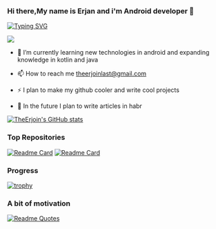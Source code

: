 ### Hi there,My name is Erjan and i'm Android developer 👋

[![Typing SVG](https://readme-typing-svg.herokuapp.com?color=%2336BCF7&lines=Android+developer)](https://git.io/typing-svg)

![](https://komarev.com/ghpvc/?username=TheErjoin)

- 🌱 I’m currently learning new technologies in android and expanding knowledge in kotlin and java

- 📫 How to reach me theerjoinlast@gmail.com

- ⚡ I plan to make my github cooler and write cool projects

- 🔭 In the future I plan to write articles in habr

[![TheErjoin's GitHub stats](https://github-readme-stats.vercel.app/api?username=TheErjoin)](https://github.com/anuraghazra/github-readme-stats)

### Top Repositories
[![Readme Card](https://github-readme-stats.vercel.app/api/pin/?username=TheErjoin&repo=MIUI-Music-Player)](https://github.com/anuraghazra/github-readme-stats)
[![Readme Card](https://github-readme-stats.vercel.app/api/pin/?username=TheErjoin&repo=RickAndMortyApp)](https://github.com/anuraghazra/github-readme-stats)

### Progress 
[![trophy](https://github-profile-trophy.vercel.app/?username=TheErjoin)](https://github.com/ryo-ma/github-profile-trophy)

### A bit of motivation
[![Readme Quotes](https://quotes-github-readme.vercel.app/api?type=horizontal&theme=dark)](https://github.com/piyushsuthar/github-readme-quotes)

<!--
**TheErjoin/TheErjoin** is a ✨ _special_ ✨ repository because its `README.md` (this file) appears on your GitHub profile.

Here are some ideas to get you started:

- 🔭 I’m currently working on ...
- 👯 I’m looking to collaborate on ...
- 🤔 I’m looking for help with ...
- 💬 Ask me about ..
- 😄 Pronouns: ...
- ⚡ Fun fact: ...
-->
